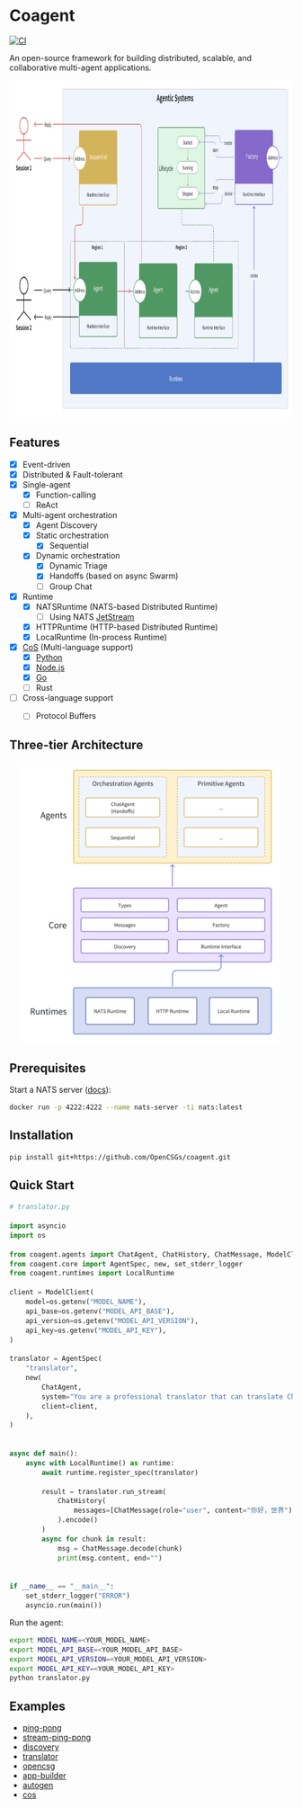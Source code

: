 # Coagent
[![CI](https://github.com/OpenCSGs/coagent/actions/workflows/ci.yml/badge.svg)](https://github.com/OpenCSGs/coagent/actions?query=event%3Apush+branch%3Amain+workflow%3ACI)

An open-source framework for building distributed, scalable, and collaborative multi-agent applications.


<p align="center">
<img src="assets/coagent-overview.png" height="600">
</p>


## Features

- [x] Event-driven
- [x] Distributed & Fault-tolerant
- [x] Single-agent
    - [x] Function-calling
    - [ ] ReAct
- [x] Multi-agent orchestration
    - [x] Agent Discovery
    - [x] Static orchestration
        - [x] Sequential
    - [x] Dynamic orchestration
        - [x] Dynamic Triage
        - [x] Handoffs (based on async Swarm)
        - [ ] Group Chat
- [x] Runtime
    - [x] NATSRuntime (NATS-based Distributed Runtime)
        - [ ] Using NATS [JetStream][2]
    - [x] HTTPRuntime (HTTP-based Distributed Runtime)
    - [x] LocalRuntime (In-process Runtime)
- [x] [CoS](coagent/cos) (Multi-language support)
    - [x] [Python](examples/cos/cos.py)
    - [x] [Node.js](examples/cos/cos.js)
    - [x] [Go](examples/cos/goagent)
    - [ ] Rust
- [ ] Cross-language support
    - [ ] Protocol Buffers


## Three-tier Architecture

<p align="center">
<img src="assets/coagent-three-tier-architecture.png" height="500">
</p>


## Prerequisites

Start a NATS server ([docs][1]):

```bash
docker run -p 4222:4222 --name nats-server -ti nats:latest
```


## Installation

```bash
pip install git+https://github.com/OpenCSGs/coagent.git
```


## Quick Start

```python
# translator.py

import asyncio
import os

from coagent.agents import ChatAgent, ChatHistory, ChatMessage, ModelClient
from coagent.core import AgentSpec, new, set_stderr_logger
from coagent.runtimes import LocalRuntime

client = ModelClient(
    model=os.getenv("MODEL_NAME"),
    api_base=os.getenv("MODEL_API_BASE"),
    api_version=os.getenv("MODEL_API_VERSION"),
    api_key=os.getenv("MODEL_API_KEY"),
)

translator = AgentSpec(
    "translator",
    new(
        ChatAgent,
        system="You are a professional translator that can translate Chinese to English.",
        client=client,
    ),
)


async def main():
    async with LocalRuntime() as runtime:
        await runtime.register_spec(translator)

        result = translator.run_stream(
            ChatHistory(
                messages=[ChatMessage(role="user", content="你好，世界")]
            ).encode()
        )
        async for chunk in result:
            msg = ChatMessage.decode(chunk)
            print(msg.content, end="")


if __name__ == "__main__":
    set_stderr_logger("ERROR")
    asyncio.run(main())
```

Run the agent:

```bash
export MODEL_NAME=<YOUR_MODEL_NAME>
export MODEL_API_BASE=<YOUR_MODEL_API_BASE>
export MODEL_API_VERSION=<YOUR_MODEL_API_VERSION>
export MODEL_API_KEY=<YOUR_MODEL_API_KEY>
python translator.py
```


## Examples

- [ping-pong](examples/ping-pong)
- [stream-ping-pong](examples/stream-ping-pong)
- [discovery](examples/discovery)
- [translator](examples/translator)
- [opencsg](examples/opencsg)
- [app-builder](examples/app-builder)
- [autogen](examples/autogen)
- [cos](examples/cos)



[1]: https://docs.nats.io/running-a-nats-service/nats_docker/nats-docker-tutorial
[2]: https://docs.nats.io/nats-concepts/jetstream
